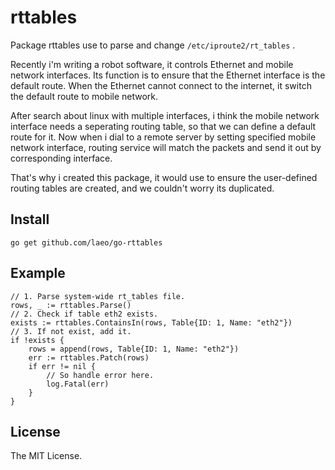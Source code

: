 # rttables

Package rttables use to parse and change `/etc/iproute2/rt_tables` .

Recently i'm writing a robot software, it controls Ethernet and mobile network interfaces. Its function is to ensure that the Ethernet interface is the default route. When the Ethernet cannot connect to the internet, it switch the default route to mobile network.

After search about linux with multiple interfaces, i think the mobile network interface needs a seperating routing table, so that we can define a default route for it. Now when i dial to a remote server by setting specified mobile network interface, routing service will match the packets and send it out by corresponding interface.

That's why i created this package, it would use to ensure the user-defined routing tables are created, and we couldn't worry its duplicated.

## Install

```shell
go get github.com/laeo/go-rttables
```

## Example

```golang
// 1. Parse system-wide rt_tables file.
rows, _ := rttables.Parse()
// 2. Check if table eth2 exists.
exists := rttables.ContainsIn(rows, Table{ID: 1, Name: "eth2"})
// 3. If not exist, add it.
if !exists {
    rows = append(rows, Table{ID: 1, Name: "eth2"})
    err := rttables.Patch(rows)
    if err != nil {
        // So handle error here.
        log.Fatal(err)
    }
}
```

## License

The MIT License.

